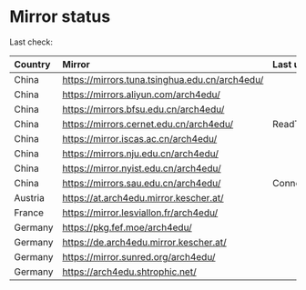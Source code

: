 <script src="./time.js"></script>
# Mirror status
Last check: <script type="text/javascript">localize(1749655694.983091);</script>

|Country|Mirror|Last update|
|:------|:-----|:----------|
|China|https://mirrors.tuna.tsinghua.edu.cn/arch4edu/|<script type="text/javascript">localize(1749624578);</script>|
|China|https://mirrors.aliyun.com/arch4edu/|<script type="text/javascript">localize(1749624578);</script>|
|China|https://mirrors.bfsu.edu.cn/arch4edu/|<script type="text/javascript">localize(1749624578);</script>|
|China|https://mirrors.cernet.edu.cn/arch4edu/|ReadTimeout|
|China|https://mirror.iscas.ac.cn/arch4edu/|<script type="text/javascript">localize(1749624578);</script>|
|China|https://mirrors.nju.edu.cn/arch4edu/|<script type="text/javascript">localize(1749538053);</script>|
|China|https://mirror.nyist.edu.cn/arch4edu/|<script type="text/javascript">localize(1749624578);</script>|
|China|https://mirrors.sau.edu.cn/arch4edu/|ConnectionError|
|Austria|https://at.arch4edu.mirror.kescher.at/|<script type="text/javascript">localize(1749624578);</script>|
|France|https://mirror.lesviallon.fr/arch4edu/|<script type="text/javascript">localize(1749020703);</script>|
|Germany|https://pkg.fef.moe/arch4edu/|<script type="text/javascript">localize(1749624578);</script>|
|Germany|https://de.arch4edu.mirror.kescher.at/|<script type="text/javascript">localize(1749624578);</script>|
|Germany|https://mirror.sunred.org/arch4edu/|<script type="text/javascript">localize(1749624578);</script>|
|Germany|https://arch4edu.shtrophic.net/|<script type="text/javascript">localize(1749581165);</script>|

<script src="./tablefilter/tablefilter.js"></script>
<script src="./table.js"></script>
